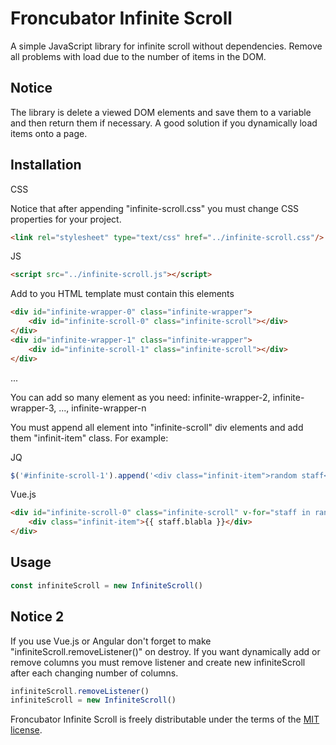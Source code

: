 # Froncubator Infinite Scroll
A simple JavaScript library for infinite scroll without dependencies. Remove all problems with load due to the number of items in the DOM.

## Notice

The library is delete a viewed DOM elements and save them to a variable and then return them if necessary. A good solution if you dynamically load items onto a page. 

## Installation

CSS

Notice that after appending "infinite-scroll.css" you must change CSS properties for your project.
```html
<link rel="stylesheet" type="text/css" href="../infinite-scroll.css"/>
```

JS
```html
<script src="../infinite-scroll.js"></script>
```

Add to you HTML template must contain this elements
```html
<div id="infinite-wrapper-0" class="infinite-wrapper">
    <div id="infinite-scroll-0" class="infinite-scroll"></div>
</div>
<div id="infinite-wrapper-1" class="infinite-wrapper">
    <div id="infinite-scroll-1" class="infinite-scroll"></div>
</div>
```
...

You can add so many element as you need: infinite-wrapper-2, infinite-wrapper-3, ..., infinite-wrapper-n

You must append all element into "infinite-scroll" div elements and add them "infinit-item" class. For example:

JQ
```javascript
$('#infinite-scroll-1').append('<div class="infinit-item">random staff</div>')
```

Vue.js
```html
<div id="infinite-scroll-0" class="infinite-scroll" v-for="staff in random">
    <div class="infinit-item">{{ staff.blabla }}</div>
</div>
```

## Usage

```javascript
const infiniteScroll = new InfiniteScroll()
```

## Notice 2

If you use Vue.js or Angular don't forget to make "infiniteScroll.removeListener()" on destroy.
If you want dynamically add or remove columns you must remove listener and create new infiniteScroll after each changing number of columns.
```javascript
infiniteScroll.removeListener()
infiniteScroll = new InfiniteScroll()
```

Froncubator Infinite Scroll is freely distributable under the terms of the [MIT license](https://github.com/froncubator/froncubator-infinite-scroll.js/blob/master/LICENSE).